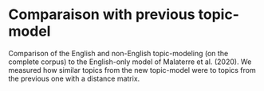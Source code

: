# Comparaison with previous topic-model
Comparison of the English and non-English topic-modeling (on the complete corpus) to the English-only model of Malaterre et al. (2020). We measured how similar topics from the new topic-model were to topics from the previous one with a distance matrix. 
